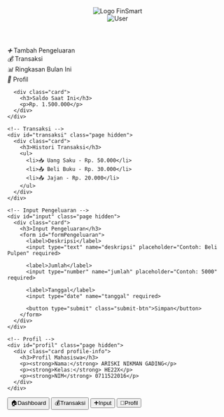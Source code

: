 <!DOCTYPE html>
<html lang="id">
<head>
  <meta charset="UTF-8" />
  <meta name="viewport" content="width=device-width, initial-scale=1.0"/>
  <title>FinSmart - Keuangan Mahasiswa</title>
  <style>
:root {
  --primary: #4cb4f5;
  --secondary: #a3f7bf;
  --bg: #f0f5fa;
  --text: #333;
  --card-bg: #ffffff;
  --radius: 16px;
  --shadow: 0 4px 12px rgba(0,0,0,0.05);
}

* {
  box-sizing: border-box;
  margin: 0;
  padding: 0;
  font-family: 'Segoe UI', sans-serif;
}

body {
  background: var(--bg);
  color: var(--text);
  display: flex;
  flex-direction: column;
  height: 100vh;
  overflow-x: hidden;
}

header {
  background: linear-gradient(90deg, var(--primary), var(--secondary));
  padding: 16px 20px;
  display: flex;
  justify-content: space-between;
  align-items: center;
  border-bottom-left-radius: var(--radius);
  border-bottom-right-radius: var(--radius);
  box-shadow: var(--shadow);
  color: white;
}

.logo-app {
  display: flex;
  align-items: center;
  gap: 12px;
}

.logo-app img {
  width: 36px;
  height: 36px;
  filter: brightness(0) invert(1);
}

.logo-app span {
  font-size: 22px;
  font-weight: 600;
}

.user-photo img {
  width: 40px;
  height: 40px;
  border-radius: 50%;
  border: 2px solid #fff;
}

.content {
  flex: 1;
  padding: 20px;
  overflow-y: auto;
}

.grid-menu {
  display: grid;
  grid-template-columns: repeat(2, 1fr);
  gap: 18px;
  margin-top: 10px;
}

.menu-card {
  background: var(--card-bg);
  border-radius: var(--radius);
  padding: 20px;
  display: flex;
  flex-direction: column;
  align-items: center;
  justify-content: center;
  box-shadow: var(--shadow);
  transition: 0.2s ease;
  cursor: pointer;
}

.menu-card:hover {
  transform: translateY(-3px);
  background: #ebf9ff;
}

.menu-card i {
  font-size: 28px;
  color: var(--primary);
  margin-bottom: 8px;
}

.menu-card span {
  font-weight: 500;
  font-size: 15px;
}

.card {
  background: var(--card-bg);
  border-radius: var(--radius);
  padding: 18px;
  margin-top: 28px;
  box-shadow: var(--shadow);
}

input, select, textarea {
  width: 100%;
  padding: 12px;
  margin-top: 10px;
  margin-bottom: 18px;
  border: 1px solid #ddd;
  border-radius: var(--radius);
  background: #fff;
}

button.submit-btn {
  background-color: var(--primary);
  color: white;
  border: none;
  padding: 12px;
  width: 100%;
  border-radius: var(--radius);
  font-size: 16px;
  font-weight: 600;
  cursor: pointer;
  transition: 0.2s ease;
}

button.submit-btn:hover {
  background-color: #38a3e0;
}

.nav-bar {
  display: flex;
  justify-content: space-around;
  background-color: var(--card-bg);
  border-top: 1px solid #ddd;
  padding: 10px 0;
  position: fixed;
  bottom: 0;
  width: 100%;
  z-index: 10;
  box-shadow: 0 -1px 8px rgba(0,0,0,0.03);
}

.nav-bar button {
  background: none;
  border: none;
  color: #777;
  font-size: 13px;
  display: flex;
  flex-direction: column;
  align-items: center;
  cursor: pointer;
  transition: 0.2s;
}

.nav-bar button i {
  font-size: 18px;
  margin-bottom: 4px;
}

.nav-bar button.active {
  color: var(--primary);
  font-weight: bold;
}

.hidden {
  display: none;
}

.profile-info p {
  margin-bottom: 8px;
  font-size: 15px;
}

  </style>
</head>
<body>

  <header>
    <div class="logo-app">
      <img src="https://cdn-icons-png.flaticon.com/512/3135/3135715.png" alt="Logo">
      <span>FinSmart</span>
    </div>
    <div class="user-photo">
      <img src="https://i.pravatar.cc/100?img=i" alt="User">
    </div>
  </header>

  <div class="content">
    <!-- Dashboard -->
    <div id="dashboard" class="page">
      <div class="grid-menu">
        <div class="menu-card" onclick="navigateTo('input')">
          <i>➕</i>
          <span>Tambah Pengeluaran</span>
        </div>
        <div class="menu-card" onclick="navigateTo('transaksi')">
          <i>💰</i>
          <span>Transaksi</span>
        </div>
        <div class="menu-card">
          <i>📊</i>
          <span>Ringkasan Bulan Ini</span>
        </div>
        <div class="menu-card" onclick="navigateTo('profil')">
          <i>👤</i>
          <span>Profil</span>
        </div>
      </div>

      <div class="card">
        <h3>Saldo Saat Ini</h3>
        <p>Rp. 1.500.000</p>
      </div>
    </div>

    <!-- Transaksi -->
    <div id="transaksi" class="page hidden">
      <div class="card">
        <h3>Histori Transaksi</h3>
        <ul>
          <li>📥 Uang Saku - Rp. 50.000</li>
          <li>📤 Beli Buku - Rp. 30.000</li>
          <li>📤 Jajan - Rp. 20.000</li>
        </ul>
      </div>
    </div>

    <!-- Input Pengeluaran -->
    <div id="input" class="page hidden">
      <div class="card">
        <h3>Input Pengeluaran</h3>
        <form id="formPengeluaran">
          <label>Deskripsi</label>
          <input type="text" name="deskripsi" placeholder="Contoh: Beli Pulpen" required>

          <label>Jumlah</label>
          <input type="number" name="jumlah" placeholder="Contoh: 5000" required>

          <label>Tanggal</label>
          <input type="date" name="tanggal" required>

          <button type="submit" class="submit-btn">Simpan</button>
        </form>
      </div>
    </div>

    <!-- Profil -->
    <div id="profil" class="page hidden">
      <div class="card profile-info">
        <h3>Profil Mahasiswa</h3>
        <p><strong>Nama:</strong> ARISKI NIKMAN GADING</p>
        <p><strong>Kelas:</strong> HE22X</p>
        <p><strong>NIM</strong> 0711522016</p>
      </div>
    </div>
  </div>

  <!-- Navigasi Bawah -->
  <nav class="nav-bar">
    <button class="nav-btn active" data-page="dashboard">🏠<span>Dashboard</span></button>
    <button class="nav-btn" data-page="transaksi">💰<span>Transaksi</span></button>
    <button class="nav-btn" data-page="input">➕<span>Input</span></button>
    <button class="nav-btn" data-page="profil">👤<span>Profil</span></button>
  </nav>

  <script>
    const navButtons = document.querySelectorAll('.nav-btn');
    const pages = document.querySelectorAll('.page');

    function navigateTo(page) {
      pages.forEach(p => p.classList.add('hidden'));
      document.getElementById(page).classList.remove('hidden');
      navButtons.forEach(btn => btn.classList.remove('active'));
      document.querySelector(`.nav-btn[data-page="${page}"]`)?.classList.add('active');
    }

    navButtons.forEach(button => {
      button.addEventListener('click', () => {
        const page = button.getAttribute('data-page');
        navigateTo(page);
      });
    });

    const form = document.getElementById('formPengeluaran');
    form.addEventListener('submit', function (e) {
      e.preventDefault();
      alert("Pengeluaran berhasil disimpan!");
      form.reset();
      navigateTo('dashboard');
    });
  </script>

</body>
</html>
